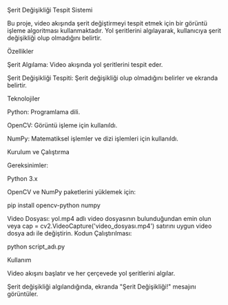 Şerit Değişikliği Tespit Sistemi

Bu proje, video akışında şerit değiştirmeyi tespit etmek için bir görüntü işleme algoritması kullanmaktadır. Yol şeritlerini algılayarak, kullanıcıya şerit değişikliği olup olmadığını belirtir.

Özellikler

Şerit Algılama: Video akışında yol şeritlerini tespit eder.

Şerit Değişikliği Tespiti: Şerit değişikliği olup olmadığını belirler ve ekranda belirtir.

Teknolojiler

Python: Programlama dili.

OpenCV: Görüntü işleme için kullanıldı.

NumPy: Matematiksel işlemler ve dizi işlemleri için kullanıldı.

Kurulum ve Çalıştırma

Gereksinimler:

Python 3.x

OpenCV ve NumPy paketlerini yüklemek için:

pip install opencv-python numpy

Video Dosyası: yol.mp4 adlı video dosyasının bulunduğundan emin olun veya cap = cv2.VideoCapture('video_dosyası.mp4') satırını uygun video dosya adı ile değiştirin.
Kodun Çalıştırılması:

python script_adı.py

Kullanım

Video akışını başlatır ve her çerçevede yol şeritlerini algılar.

Şerit değişikliği algılandığında, ekranda "Şerit Değişikliği!" mesajını görüntüler.
